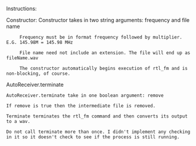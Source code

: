 Instructions:

Constructor: 
	     Constructor takes in two string arguments: frequency and file name

	     Frequency must be in format frequency followed by multiplier. E.G. 145.98M = 145.98 MHz

	     File name need not include an extension. The file will end up as fileName.wav

	     The constructor automatically begins execution of rtl_fm and is non-blocking, of course.

AutoReceiver.terminate

	AutoReceiver.terminate take in one boolean argument: remove

	If remove is true then the intermediate file is removed.

	Terminate terminates the rtl_fm command and then converts its output to a wav.

	Do not call terminate more than once. I didn't implement any checking in it so it doesn't check to see if the process is still running.
